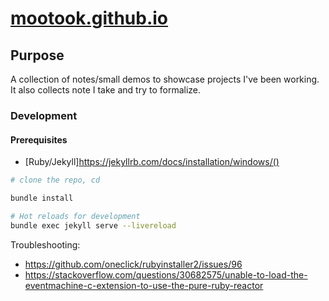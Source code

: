 # [mootook.github.io](https://mootook.github.io/)

## Purpose

A collection of notes/small demos to showcase projects I've been working. It also collects note I take and try to formalize.

### Development

#### Prerequisites
- [Ruby/Jekyll]https://jekyllrb.com/docs/installation/windows/()

```bash
# clone the repo, cd

bundle install

# Hot reloads for development
bundle exec jekyll serve --livereload
```


Troubleshooting:
- https://github.com/oneclick/rubyinstaller2/issues/96  
- https://stackoverflow.com/questions/30682575/unable-to-load-the-eventmachine-c-extension-to-use-the-pure-ruby-reactor 